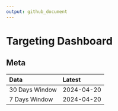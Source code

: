 ```yaml
---
output: github_document
---
```


# Targeting Dashboard



## Meta


|Data           |Latest     |
|:--------------|:----------|
|30 Days Window |2024-04-20 |
|7 Days Window  |2024-04-20 |

